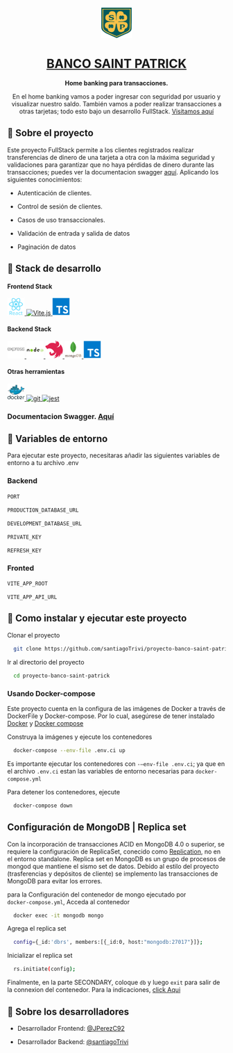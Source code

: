 <p align="center">
  <img src="https://github.com/santiagoTrivi/proyecto-banco-saint-patrick/blob/main/frontend/public/logo.png" width="70" height="70">
</p>
<a href="https://banco-saint-patrick.vercel.app/" target="_blank"><h1 align="center" ><strong>BANCO SAINT PATRICK</strong></h1></a>
<p align="center"><strong>Home banking para transacciones.</strong></p>

<p align="center">
En el home banking vamos a poder ingresar con seguridad por usuario y visualizar 
nuestro saldo. También vamos a poder realizar transacciones a otras tarjetas; todo esto bajo un desarrollo FullStack. <a href="https://banco-saint-patrick.vercel.app/" target="_blank">Visitamos aquí</a>
</p>

## :book: Sobre el proyecto

Este proyecto FullStack permite a los clientes registrados realizar transferencias de dinero de una tarjeta a otra con la máxima seguridad y validaciones para garantizar que no haya pérdidas de dinero durante las transacciones; puedes ver la documentacion swagger <a href="https://proyecto-banco-saint-patrick.vercel.app/swagger" target="_blank">aquí</a>. Aplicando los siguientes conocimientos:

- Autenticación de clientes.
- Control de sesión de clientes.
- Casos de uso transaccionales.
- Validación de entrada y salida de datos

- Paginación de datos

## :dart: Stack de desarrollo

#### Frontend Stack

<p align="left"> <a href="https://reactjs.org/" target="_blank" rel="noreferrer"> <img src="https://raw.githubusercontent.com/devicons/devicon/master/icons/react/react-original-wordmark.svg" alt="react" width="40" height="40"/> </a> <a href="https://vitejs.dev/" target="_blank" rel="noreferrer"> <img src="https://upload.wikimedia.org/wikipedia/commons/thumb/f/f1/Vitejs-logo.svg/410px-Vitejs-logo.svg.png?20220412224743" alt="Vite.js" width="40" height="40"/> </a> <a href="https://www.typescriptlang.org/" target="_blank" rel="noreferrer"> <img src="https://raw.githubusercontent.com/devicons/devicon/master/icons/typescript/typescript-original.svg" alt="typescript" width="40" height="40"/> </a> </p>

#### Backend Stack

<p align="left"> <a href="https://expressjs.com" target="_blank" rel="noreferrer"> <img src="https://raw.githubusercontent.com/devicons/devicon/master/icons/express/express-original-wordmark.svg" alt="express" width="40" height="40"/> </a> <a href="https://nodejs.org" target="_blank" rel="noreferrer"> <img src="https://raw.githubusercontent.com/devicons/devicon/master/icons/nodejs/nodejs-original-wordmark.svg" alt="nodejs" width="40" height="40"/> </a> <a href="https://nestjs.com/" target="_blank" rel="noreferrer"> <img src="https://raw.githubusercontent.com/devicons/devicon/master/icons/nestjs/nestjs-plain.svg" alt="nestjs" width="40" height="40"/> </a> <a href="https://www.mongodb.com/" target="_blank" rel="noreferrer"> <img src="https://raw.githubusercontent.com/devicons/devicon/master/icons/mongodb/mongodb-original-wordmark.svg" alt="mongodb" width="40" height="40"/> </a> <a href="https://www.typescriptlang.org/" target="_blank" rel="noreferrer"> <img src="https://raw.githubusercontent.com/devicons/devicon/master/icons/typescript/typescript-original.svg" alt="typescript" width="40" height="40"/> </a> </p>

#### Otras herramientas

<p align="left"> <a href="https://www.docker.com/" target="_blank" rel="noreferrer"> <img src="https://raw.githubusercontent.com/devicons/devicon/master/icons/docker/docker-original-wordmark.svg" alt="docker" width="40" height="40"/> </a> <a href="https://git-scm.com/" target="_blank" rel="noreferrer"> <img src="https://www.vectorlogo.zone/logos/git-scm/git-scm-icon.svg" alt="git" width="40" height="40"/> </a> <a href="https://jestjs.io" target="_blank" rel="noreferrer"> <img src="https://www.vectorlogo.zone/logos/jestjsio/jestjsio-icon.svg" alt="jest" width="40" height="40"/> </a> </p>

### Documentacion Swagger. [Aquí](https://proyecto-banco-saint-patrick.vercel.app/swagger)

## :pencil: Variables de entorno

Para ejecutar este proyecto, necesitaras añadir las siguientes variables de entorno a tu archivo .env

### Backend

`PORT`

`PRODUCTION_DATABASE_URL`

`DEVELOPMENT_DATABASE_URL`

`PRIVATE_KEY`

`REFRESH_KEY`

### Fronted

`VITE_APP_ROOT`

`VITE_APP_API_URL`

## :rocket: Como instalar y ejecutar este proyecto

Clonar el proyecto

```bash
  git clone https://github.com/santiagoTrivi/proyecto-banco-saint-patrick.git
```

Ir al directorio del proyecto

```bash
  cd proyecto-banco-saint-patrick
```

### Usando Docker-compose

Este proyecto cuenta en la configura de las imágenes de Docker a través de DockerFile y Docker-compose. Por lo cual, asegúrese de tener instalado [Docker](https://www.docker.com/products/docker-desktop/) y [Docker compose](https://docs.docker.com/compose/)

Construya la imágenes y ejecute los contenedores

```bash
  docker-compose --env-file .env.ci up
```

Es importante ejecutar los contenedores con `-–env-file .env.ci`; ya que en el archivo `.env.ci` estan las variables de entorno necesarias para `docker-compose.yml`

Para detener los contenedores, ejecute

```bash
  docker-compose down
```

## Configuración de MongoDB | Replica set

Con la incorporación de transacciones ACID en MongoDB 4.0 o superior, se requiere la configuración de ReplicaSet, conecido como [Replication](https://www.mongodb.com/docs/manual/replication/), no en el entorno standalone. Replica set en MongoDB es un grupo de procesos de mongod que mantiene el sismo set de datos. Debido al estilo del proyecto (trasferencias y depósitos de cliente) se implemento las transacciones de MongoDB para evitar los errores.

para la Configuración del contenedor de mongo ejecutado por  
`docker-compose.yml`, Acceda al contenedor

```bash
  docker exec -it mongodb mongo
```

Agrega el replica set

```bash
  config={_id:'dbrs', members:[{_id:0, host:"mongodb:27017"}]};
```

Inicializar el replica set

```bash
  rs.initiate(config);
```

Finalmente, en la parte SECONDARY, coloque `db` y luego `exit` para salir de la connexion del contenedor. Para la indicaciones, [click Aqui](https://www.youtube.com/watch?v=PcUGdyiFyvo&t=316s)

## :construction_worker: Sobre los desarrolladores

- Desarrollador Frontend: [@JPerezC92](https://github.com/JPerezC92)

- Desarrollador Backend: [@santiagoTrivi](https://github.com/santiagoTrivi)
